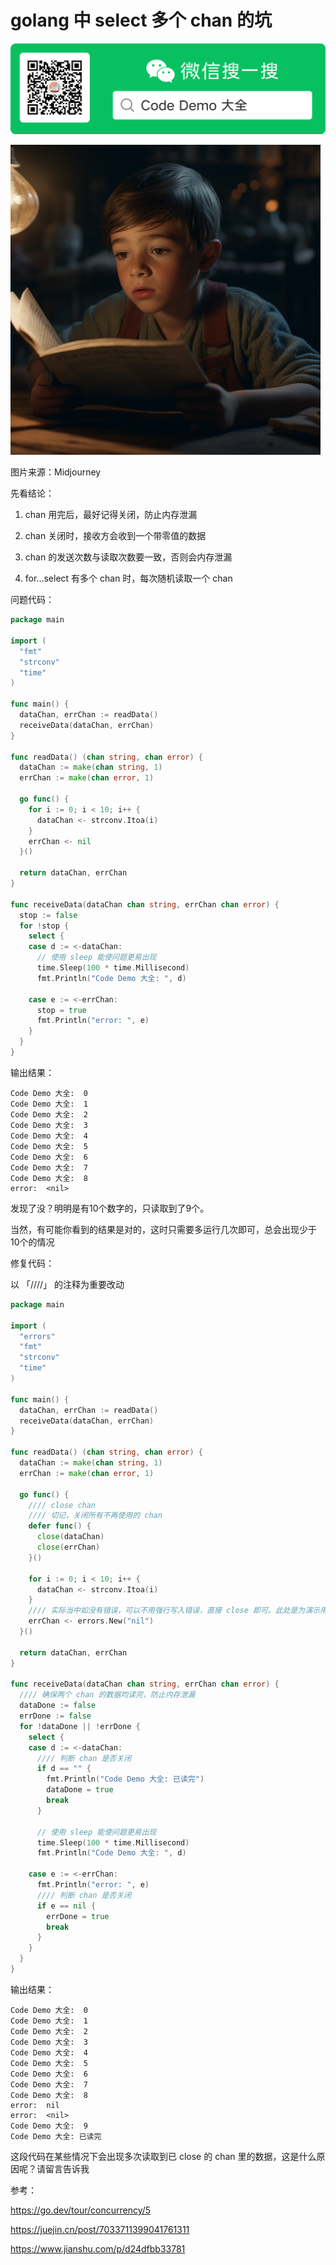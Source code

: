 # golang 中 select 多个 chan 的坑
![图片](https://github.com/zwjzxh520/codeDemo/blob/main/resource/mp.png?raw=true)

![图片](https://github.com/zwjzxh520/codeDemo/blob/main/golang/chanSelect/resource/640.png?raw=true)

图片来源：Midjourney

先看结论：

1. chan 用完后，最好记得关闭，防止内存泄漏

2. chan 关闭时，接收方会收到一个带零值的数据

3. chan 的发送次数与读取次数要一致，否则会内存泄漏

4. for...select 有多个 chan 时，每次随机读取一个 chan



问题代码：

```go
package main

import (
  "fmt"
  "strconv"
  "time"
)

func main() {
  dataChan, errChan := readData()
  receiveData(dataChan, errChan)
}

func readData() (chan string, chan error) {
  dataChan := make(chan string, 1)
  errChan := make(chan error, 1)

  go func() {
    for i := 0; i < 10; i++ {
      dataChan <- strconv.Itoa(i)
    }
    errChan <- nil
  }()

  return dataChan, errChan
}

func receiveData(dataChan chan string, errChan chan error) {
  stop := false
  for !stop {
    select {
    case d := <-dataChan:
      // 使用 sleep 能使问题更易出现
      time.Sleep(100 * time.Millisecond)
      fmt.Println("Code Demo 大全: ", d)

    case e := <-errChan:
      stop = true
      fmt.Println("error: ", e)
    }
  }
}
```

输出结果：
```text
Code Demo 大全:  0
Code Demo 大全:  1
Code Demo 大全:  2
Code Demo 大全:  3
Code Demo 大全:  4
Code Demo 大全:  5
Code Demo 大全:  6
Code Demo 大全:  7
Code Demo 大全:  8
error:  <nil>
```

发现了没？明明是有10个数字的，只读取到了9个。

当然，有可能你看到的结果是对的，这时只需要多运行几次即可，总会出现少于10个的情况

修复代码：

以 「////」 的注释为重要改动

```go
package main

import (
  "errors"
  "fmt"
  "strconv"
  "time"
)

func main() {
  dataChan, errChan := readData()
  receiveData(dataChan, errChan)
}

func readData() (chan string, chan error) {
  dataChan := make(chan string, 1)
  errChan := make(chan error, 1)

  go func() {
    //// close chan
    //// 切记，关闭所有不再使用的 chan
    defer func() {
      close(dataChan)
      close(errChan)
    }()

    for i := 0; i < 10; i++ {
      dataChan <- strconv.Itoa(i)
    }
    //// 实际当中如没有错误，可以不用强行写入错误，直接 close 即可。此处是为演示用
    errChan <- errors.New("nil")
  }()

  return dataChan, errChan
}

func receiveData(dataChan chan string, errChan chan error) {
  //// 确保两个 chan 的数据均读完，防止内存泄漏
  dataDone := false
  errDone := false
  for !dataDone || !errDone {
    select {
    case d := <-dataChan:
      //// 判断 chan 是否关闭
      if d == "" {
        fmt.Println("Code Demo 大全: 已读完")
        dataDone = true
        break
      }

      // 使用 sleep 能使问题更易出现
      time.Sleep(100 * time.Millisecond)
      fmt.Println("Code Demo 大全: ", d)

    case e := <-errChan:
      fmt.Println("error: ", e)
      //// 判断 chan 是否关闭
      if e == nil {
        errDone = true
        break
      }
    }
  }
}
```

输出结果：

```text
Code Demo 大全:  0
Code Demo 大全:  1
Code Demo 大全:  2
Code Demo 大全:  3
Code Demo 大全:  4
Code Demo 大全:  5
Code Demo 大全:  6
Code Demo 大全:  7
Code Demo 大全:  8
error:  nil
error:  <nil>
Code Demo 大全:  9
Code Demo 大全: 已读完
```
这段代码在某些情况下会出现多次读取到已 close 的 chan 里的数据，这是什么原因呢？请留言告诉我

参考：

https://go.dev/tour/concurrency/5

https://juejin.cn/post/7033711399041761311

https://www.jianshu.com/p/d24dfbb33781

